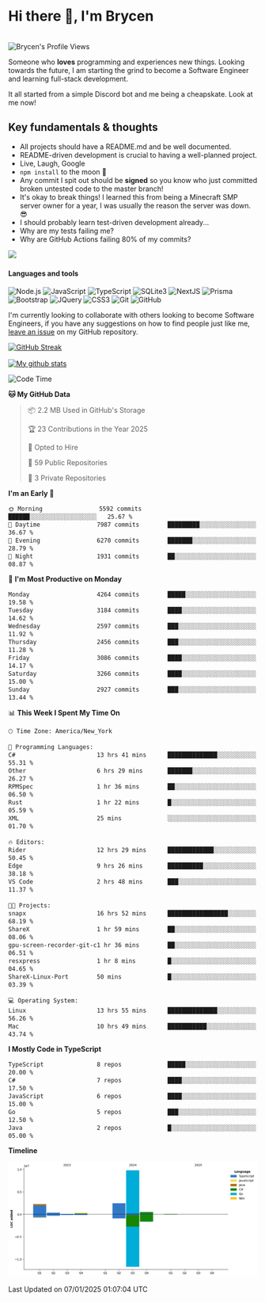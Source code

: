 # Hi there 👋, I'm Brycen

<br>
<img src="https://komarev.com/ghpvc/?username=BrycensRanch" alt="Brycen's Profile Views" />

Someone who **loves** programming and experiences new things. Looking towards the future, I am starting the grind to become a Software Engineer and learning full-stack development.

It all started from a simple Discord bot and me being a cheapskate. Look at me now!

## Key fundamentals & thoughts

- All projects should have a README.md and be well documented.
- README-driven development is crucial to having a well-planned project.
- Live, Laugh, Google
- `npm install` to the moon 🚀
- Any commit I spit out should be **signed** so you know who just committed broken untested code to the master branch!
- It's okay to break things! I learned this from being a Minecraft SMP server owner for a year, I was usually the reason the server was down. 😎
- I should probably learn test-driven development already...
- Why are my tests failing me?
- Why are GitHub Actions failing 80% of my commits? 

<img src="https://res.cloudinary.com/practicaldev/image/fetch/s--OoBLh7-Q--/c_limit%2Cf_auto%2Cfl_progressive%2Cq_auto%2Cw_880/https://cdn-images-1.medium.com/max/1614/1%2A8BlqJ8lNVZzuRjAg1mZ50w.png" height="400"/>

<h4>Languages and tools</h4>
<p>
  <img src="https://img.shields.io/badge/node.js%20-%2343853D.svg?&style=for-the-badge&logo=node.js&logoColor=white" alt="Node.js" />
  <img src="https://img.shields.io/badge/javascript%20-%23323330.svg?&style=for-the-badge&logo=javascript&logoColor=%23F7DF1E" alt="JavaScript" />
  <img src="https://img.shields.io/badge/typescript%20-%23323330.svg?&style=for-the-badge&logo=typescript&logoColor=#3467eb" alt="TypeScript" />
  <img src="https://img.shields.io/badge/sqlite3%20-%23323330.svg?&style=for-the-badge&logo=sqlite&logoColor=#3467eb" alt="SQLite3" />
  <img src="https://img.shields.io/badge/Next.JS%20-%23323330.svg?&style=for-the-badge&logo=next.js&logoColor=#3467eb" alt="NextJS" />
  <img src="https://img.shields.io/badge/Prisma%20-%23323330.svg?&style=for-the-badge&logo=prisma&logoColor=#3467eb" alt="Prisma" />
  <img src="https://img.shields.io/badge/bootstrap%20-%23323330.svg?&style=for-the-badge&logo=bootstrap" alt="Bootstrap" />
  <img src="https://img.shields.io/badge/jquery%20-%23323330.svg?&style=for-the-badge&logo=jquery" alt="JQuery" />
  <img src="https://img.shields.io/badge/css3%20-%23323330.svg?&style=for-the-badge&logo=css3" alt="CSS3" />
  <img src="https://img.shields.io/badge/git%20-%23323330.svg?&style=for-the-badge&logo=git" alt="Git" />
  <img src="https://img.shields.io/badge/github%20-%23323330.svg?&style=for-the-badge&logo=github" alt="GitHub" />
</p>

 I'm currently looking to collaborate with others looking to become Software Engineers, if you have any suggestions on how to find people just like me, [leave an issue](https://github.com/BrycensRanch/BrycensRanch/issues/new) on my GitHub repository.
 
 <p><a href="https://git.io/streak-stats"><img src="https://streak-stats.demolab.com?refreshcache2&user=BrycensRanch&amp;theme=dark&amp;hide_border=true&amp;fire=EB5454&amp;ring=0CEB19" alt="GitHub Streak"></a></p>

<a href="https://github.com/anuraghazra/github-readme-stats">
  <img align="center" src="https://github-readme-stats.anuraghazra1.vercel.app/api?username=BrycensRanch&show_icons=true&line_height=27&include_all_commits=true" alt="My github stats" />
</a>

<!--START_SECTION:waka-->
![Code Time](http://img.shields.io/badge/Code%20Time-1%2C456%20hrs%2029%20mins-blue)

**🐱 My GitHub Data** 

> 📦 2.2 MB Used in GitHub's Storage 
 > 
> 🏆 23 Contributions in the Year 2025
 > 
> 💼 Opted to Hire
 > 
> 📜 59 Public Repositories 
 > 
> 🔑 3 Private Repositories 
 > 
**I'm an Early 🐤** 

```text
🌞 Morning                5592 commits        ██████░░░░░░░░░░░░░░░░░░░   25.67 % 
🌆 Daytime                7987 commits        █████████░░░░░░░░░░░░░░░░   36.67 % 
🌃 Evening                6270 commits        ███████░░░░░░░░░░░░░░░░░░   28.79 % 
🌙 Night                  1931 commits        ██░░░░░░░░░░░░░░░░░░░░░░░   08.87 % 
```
📅 **I'm Most Productive on Monday** 

```text
Monday                   4264 commits        █████░░░░░░░░░░░░░░░░░░░░   19.58 % 
Tuesday                  3184 commits        ████░░░░░░░░░░░░░░░░░░░░░   14.62 % 
Wednesday                2597 commits        ███░░░░░░░░░░░░░░░░░░░░░░   11.92 % 
Thursday                 2456 commits        ███░░░░░░░░░░░░░░░░░░░░░░   11.28 % 
Friday                   3086 commits        ████░░░░░░░░░░░░░░░░░░░░░   14.17 % 
Saturday                 3266 commits        ████░░░░░░░░░░░░░░░░░░░░░   15.00 % 
Sunday                   2927 commits        ███░░░░░░░░░░░░░░░░░░░░░░   13.44 % 
```


📊 **This Week I Spent My Time On** 

```text
🕑︎ Time Zone: America/New_York

💬 Programming Languages: 
C#                       13 hrs 41 mins      ██████████████░░░░░░░░░░░   55.31 % 
Other                    6 hrs 29 mins       ███████░░░░░░░░░░░░░░░░░░   26.27 % 
RPMSpec                  1 hr 36 mins        ██░░░░░░░░░░░░░░░░░░░░░░░   06.50 % 
Rust                     1 hr 22 mins        █░░░░░░░░░░░░░░░░░░░░░░░░   05.59 % 
XML                      25 mins             ░░░░░░░░░░░░░░░░░░░░░░░░░   01.70 % 

🔥 Editors: 
Rider                    12 hrs 29 mins      █████████████░░░░░░░░░░░░   50.45 % 
Edge                     9 hrs 26 mins       ██████████░░░░░░░░░░░░░░░   38.18 % 
VS Code                  2 hrs 48 mins       ███░░░░░░░░░░░░░░░░░░░░░░   11.37 % 

🐱‍💻 Projects: 
snapx                    16 hrs 52 mins      █████████████████░░░░░░░░   68.19 % 
ShareX                   1 hr 59 mins        ██░░░░░░░░░░░░░░░░░░░░░░░   08.06 % 
gpu-screen-recorder-git-c1 hr 36 mins        ██░░░░░░░░░░░░░░░░░░░░░░░   06.51 % 
resxpress                1 hr 8 mins         █░░░░░░░░░░░░░░░░░░░░░░░░   04.65 % 
ShareX-Linux-Port        50 mins             █░░░░░░░░░░░░░░░░░░░░░░░░   03.39 % 

💻 Operating System: 
Linux                    13 hrs 55 mins      ██████████████░░░░░░░░░░░   56.26 % 
Mac                      10 hrs 49 mins      ███████████░░░░░░░░░░░░░░   43.74 % 
```

**I Mostly Code in TypeScript** 

```text
TypeScript               8 repos             █████░░░░░░░░░░░░░░░░░░░░   20.00 % 
C#                       7 repos             ████░░░░░░░░░░░░░░░░░░░░░   17.50 % 
JavaScript               6 repos             ████░░░░░░░░░░░░░░░░░░░░░   15.00 % 
Go                       5 repos             ███░░░░░░░░░░░░░░░░░░░░░░   12.50 % 
Java                     2 repos             █░░░░░░░░░░░░░░░░░░░░░░░░   05.00 % 
```



**Timeline**

![Lines of Code chart](https://raw.githubusercontent.com/BrycensRanch/BrycensRanch/main/assets/bar_graph.png)


 Last Updated on 07/01/2025 01:07:04 UTC
<!--END_SECTION:waka-->

<!--
**BrycensRanch/BrycensRanch** is a ✨ _special_ ✨ repository because its `README.md` (this file) appears on your GitHub profile.

Here are some ideas to get you started:

- 🔭 I’m currently working on ...
- 🌱 I’m currently learning ...
- 👯 I’m looking to collaborate on ...
- 🤔 I’m looking for help with ...
- 💬 Ask me about ...
- 📫 How to reach me: ...
- 😄 Pronouns: ...
- ⚡ Fun fact: ...
-->
